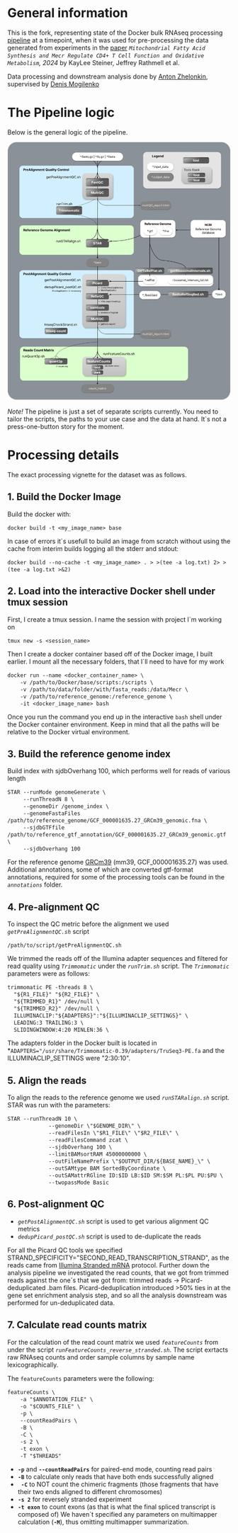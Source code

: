 # General information

This is the fork, representing state of the Docker bulk RNAseq processing [pipeline](https://github.com/tony-zhelonkin/RNAseq_pipelineDock) at a timepoint, when it was used for pre-processing the data generated from experiments in the [paper](https://www.biorxiv.org/content/10.1101/2024.07.08.602554v1) *`Mitochondrial Fatty Acid Synthesis and Mecr Regulate CD4+ T Cell Function and Oxidative Metabolism`, 2024* by KayLee Steiner, Jeffrey Rathmell et al.

Data processing and downstream analysis done by [Anton Zhelonkin](https://github.com/tony-zhelonkin), supervised by [Denis Mogilenko](https://github.com/MogilenkoLab)

# The Pipeline logic

Below is the general logic of the pipeline.

![image](https://github.com/MogilenkoLabVUMC/RNAseq_pipelineDock_MECR_KayLee/blob/master/RnaSeqDock.png?raw=true)

*Note!* The pipeline is just a set of separate scripts currently. You need to tailor the scripts, the paths to your use case and the data at hand.
It`s not a press-one-button story for the moment.

# Processing details

The exact processing vignette for the dataset was as follows.

## 1. Build the Docker Image

Build the docker with:

```
docker build -t <my_image_name> base
```

In case of errors it`s usefull to build an image from scratch without using the cache from interim builds logging all the stderr and stdout:

```
docker build --no-cache -t <my_image_name> . > >(tee -a log.txt) 2> >(tee -a log.txt >&2)
```


## 2. Load into the interactive Docker shell under tmux session

First, I create a tmux session. I name the session with project I`m working on

```
tmux new -s <session_name>
```

Then I create a docker container based off of the Docker image, I built earlier. I mount all the necessary folders, that I`ll need to have for my work

```
docker run --name <docker_container_name> \
    -v /path/to/Docker/base/scripts:/scripts \
    -v /path/to/data/folder/with/fasta_reads:/data/Mecr \
    -v /path/to/reference_genome:/reference_genome \
    -it <docker_image_name> bash
```

Once you run the command you end up in the interactive `bash` shell under the Docker container environment. Keep in mind that all the paths will be relative to the Docker virtual environment.

## 3. Build the reference genome index

Build index with sjdbOverhang 100, which performs well for reads of various length

```
STAR --runMode genomeGenerate \
	 --runThreadN 8 \
     --genomeDir /genome_index \
     --genomeFastaFiles /path/to/reference_genome/GCF_000001635.27_GRCm39_genomic.fna \
     --sjdbGTFfile /path/to/reference_gtf_annotation/GCF_000001635.27_GRCm39_genomic.gtf \
     --sjdbOverhang 100
```

For the reference genome [GRCm39](https://www.ncbi.nlm.nih.gov/datasets/genome/GCF_000001635.27/) (mm39, GCF_000001635.27) was used.
Additional annotations, some of which are converted gtf-format annotations, required for some of the processing tools can be found in the *`annotations`* folder.

## 4. Pre-alignment QC

To inspect the QC metric before the alignment we used *`getPreAlignmentQC.sh`* script

```
/path/to/script/getPreAlignmentQC.sh
```

We trimmed the reads off of the Illumina adapter sequences and filtered for read quality using *`Trimmomatic`* under the *`runTrim.sh`* script. The *`Trimmomatic`* parameters were as follows:

```
trimmomatic PE -threads 8 \
  "${R1_FILE}" "${R2_FILE}" \
  "${TRIMMED_R1}" /dev/null \
  "${TRIMMED_R2}" /dev/null \
  ILLUMINACLIP:"${ADAPTERS}":"${ILLUMINACLIP_SETTINGS}" \
  LEADING:3 TRAILING:3 \
  SLIDINGWINDOW:4:20 MINLEN:36 \
```
The adapters folder in the Docker built is located in *`ADAPTERS="/usr/share/Trimmomatic-0.39/adapters/TruSeq3-PE.fa` and the ILLUMINACLIP_SETTINGS were "2:30:10".

## 5. Align the reads

To align the reads to the reference genome we used *`runSTARalign.sh`* script. STAR was run with the parameters:

```
STAR --runThreadN 10 \
             --genomeDir \"$GENOME_DIR\" \
             --readFilesIn \"$R1_FILE\" \"$R2_FILE\" \
             --readFilesCommand zcat \
             --sjdbOverhang 100 \
             --limitBAMsortRAM 45000000000 \
             --outFileNamePrefix \"$OUTPUT_DIR/${BASE_NAME}_\" \
             --outSAMtype BAM SortedByCoordinate \
             --outSAMattrRGline ID:$ID LB:$ID SM:$SM PL:$PL PU:$PU \
             --twopassMode Basic
```

## 6. Post-alignment QC

* *`getPostAlignmentQC.sh`* script is used to get various alignment QC metrics
* *`dedupPicard_postQC.sh`* script is used to de-duplicate the reads

For all the Picard QC tools we specified STRAND_SPECIFICITY="SECOND_READ_TRANSCRIPTION_STRAND", as the reads came from [Illumina Stranded mRNA](https://knowledge.illumina.com/library-preparation/rna-library-prep/library-preparation-rna-library-prep-reference_material-list/000002238) protocol.
Further down the analysis pipeline we investigated the read counts, that we got from trimmed reads against the one`s that we got from: trimmed reads -> Picard-deduplicated .bam files. Picard-deduplication introduced >50% ties in at the gene set enrichment analysis step, and so all the analysis downstream was performed for un-deduplicated data.

## 7. Calculate read counts matrix

For the calculation of the read count matrix we used *`featureCounts`* from under the script *`runFeatureCounts_reverse_stranded.sh`*. The script exrtacts raw RNAseq counts and order sample columns by sample name lexicographically.

The `featureCounts` parameters were the following:

```
featureCounts \
    -a "$ANNOTATION_FILE" \
    -o "$COUNTS_FILE" \
    -p \
    --countReadPairs \
    -B \
    -C \
    -s 2 \
    -t exon \
    -T "$THREADS"
```

* **`-p`** and **`--countReadPairs`** for paired-end mode, counting read pairs
* **`-B`** to calculate only reads that have both ends successfully
aligned
* **` -C`** to NOT count the chimeric fragments (those fragments that have
their two ends aligned to different chromosomes)
* **`-s 2`** for reversely stranded experiment
* **`-t exon`** to count exons (as that is what the final spliced transcript is composed of)
We haven\`t specified any parameters on multimapper calculation (**`-M`**), thus omitting multimapper summarization.

